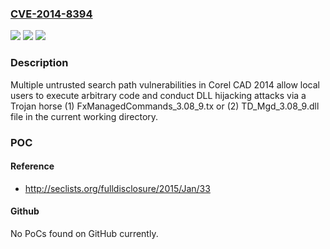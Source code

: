 ### [CVE-2014-8394](https://cve.mitre.org/cgi-bin/cvename.cgi?name=CVE-2014-8394)
![](https://img.shields.io/static/v1?label=Product&message=n%2Fa&color=blue)
![](https://img.shields.io/static/v1?label=Version&message=n%2Fa&color=blue)
![](https://img.shields.io/static/v1?label=Vulnerability&message=n%2Fa&color=brighgreen)

### Description

Multiple untrusted search path vulnerabilities in Corel CAD 2014 allow local users to execute arbitrary code and conduct DLL hijacking attacks via a Trojan horse (1) FxManagedCommands_3.08_9.tx or (2) TD_Mgd_3.08_9.dll file in the current working directory.

### POC

#### Reference
- http://seclists.org/fulldisclosure/2015/Jan/33

#### Github
No PoCs found on GitHub currently.

